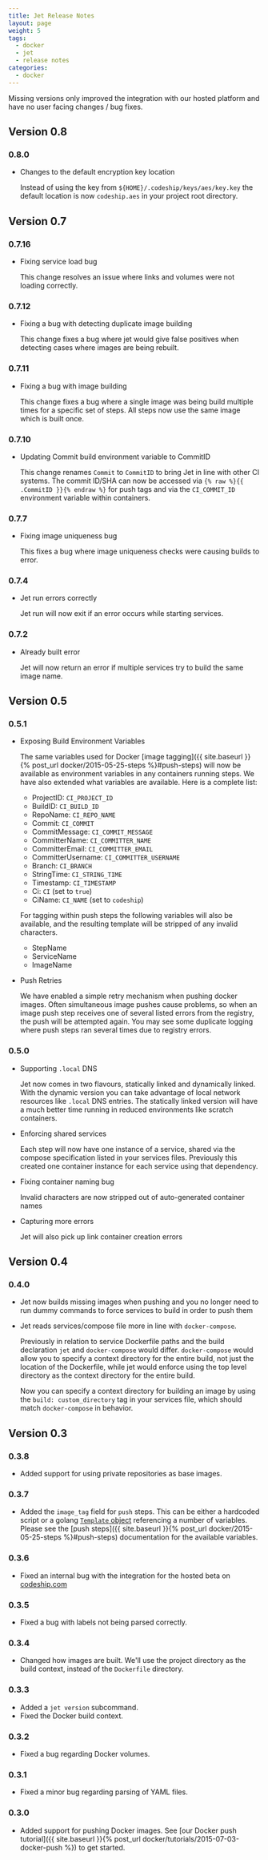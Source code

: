 ```yaml
---
title: Jet Release Notes
layout: page
weight: 5
tags:
  - docker
  - jet
  - release notes
categories:
  - docker
---
```


<div class="info-block">
Missing versions only improved the integration with our hosted platform and have no user facing changes / bug fixes.
</div>

## Version 0.8

### 0.8.0

* Changes to the default encryption key location

    Instead of using the key from `${HOME}/.codeship/keys/aes/key.key` the default location is now `codeship.aes` in your project root directory. 

## Version 0.7

### 0.7.16

*  Fixing service load bug

    This change resolves an issue where links and volumes were not loading correctly.

### 0.7.12

* Fixing a bug with detecting duplicate image building

    This change fixes a bug where jet would give false positives when detecting cases where images are being rebuilt.

### 0.7.11

* Fixing a bug with image building

    This change fixes a bug where a single image was being build multiple times for a specific set of steps. All steps now use the same image which is built once.

### 0.7.10

* Updating Commit build environment variable to CommitID

    This change renames `Commit` to `CommitID` to bring Jet in line with other CI systems. The commit ID/SHA can now be accessed via `{% raw %}{{ .CommitID }}{% endraw %}` for push tags and via the `CI_COMMIT_ID` environment variable within containers.

### 0.7.7

* Fixing image uniqueness bug

    This fixes a bug where image uniqueness checks were causing builds to error.

### 0.7.4

*  Jet run errors correctly

    Jet run will now exit if an error occurs while starting services.

### 0.7.2

* Already built error

    Jet will now return an error if multiple services try to build the same image name.

## Version 0.5

### 0.5.1

* Exposing Build Environment Variables

    The same variables used for Docker [image tagging]({{ site.baseurl }}{% post_url docker/2015-05-25-steps %}#push-steps) will now be available as environment variables in any containers running steps. We have also extended what variables are available. Here is a complete list:

    * ProjectID: `CI_PROJECT_ID`
    * BuildID: `CI_BUILD_ID`
    * RepoName: `CI_REPO_NAME`
    * Commit: `CI_COMMIT`
    * CommitMessage: `CI_COMMIT_MESSAGE`
    * CommitterName: `CI_COMMITTER_NAME`
    * CommitterEmail: `CI_COMMITTER_EMAIL`
    * CommitterUsername: `CI_COMMITTER_USERNAME`
    * Branch: `CI_BRANCH`
    * StringTime: `CI_STRING_TIME`
    * Timestamp: `CI_TIMESTAMP`
    * Ci: `CI` (set to `true`)
    * CiName: `CI_NAME` (set to `codeship`)

    For tagging within push steps the following variables will also be available, and the resulting template will be stripped of any invalid characters.

    * StepName
    * ServiceName
    * ImageName

* Push Retries

    We have enabled a simple retry mechanism when pushing docker images. Often simultaneous image pushes cause problems, so when an image push step receives one of several listed errors from the registry, the push will be attempted again. You may see some duplicate logging where push steps ran several times due to registry errors.

### 0.5.0

* Supporting `.local` DNS

    Jet now comes in two flavours, statically linked and dynamically linked. With the dynamic version you can take advantage of local network resources like `.local` DNS entries. The statically linked version will have a much better time running in reduced environments like scratch containers.

* Enforcing shared services

    Each step will now have one instance of a service, shared via the compose specification listed in your services files. Previously this created one container instance for each service using that dependency.

* Fixing container naming bug

    Invalid characters are now stripped out of auto-generated container names

* Capturing more errors

    Jet will also pick up link container creation errors

## Version 0.4

### 0.4.0

* Jet now builds missing images when pushing and you no longer need to run dummy commands to force services to build in order to push them
* Jet reads services/compose file more in line with `docker-compose`.

    Previously in relation to service Dockerfile paths and the build declaration `jet` and `docker-compose` would differ. `docker-compose` would allow you to specify a context directory for the entire build, not just the location of the Dockerfile, while jet would enforce using the top level directory as the context directory for the entire build.

    Now you can specify a context directory for building an image by using the `build: custom_directory` tag in your services file, which should match `docker-compose` in behavior.

## Version 0.3

### 0.3.8

* Added support for using private repositories as base images.

### 0.3.7

* Added the `image_tag` field for `push` steps. This can be either a hardcoded script or a golang [`Template` object](http://golang.org/pkg/text/template/) referencing a number of variables. Please see the [push steps]({{ site.baseurl }}{% post_url docker/2015-05-25-steps %}#push-steps) documentation for the available variables.

### 0.3.6

* Fixed an internal bug with the integration for the hosted beta on [codeship.com](https://codeship.com)

### 0.3.5

* Fixed a bug with labels not being parsed correctly.

### 0.3.4

* Changed how images are built. We'll use the project directory as the build context, instead of the `Dockerfile` directory.

### 0.3.3

* Added a `jet version` subcommand.
* Fixed the Docker build context.

### 0.3.2

* Fixed a bug regarding Docker volumes.

### 0.3.1

* Fixed a minor bug regarding parsing of YAML files.

### 0.3.0

* Added support for pushing Docker images. See [our Docker push tutorial]({{ site.baseurl }}{% post_url docker/tutorials/2015-07-03-docker-push %}) to get started.
